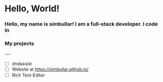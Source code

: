 <h1>Hello, World!</h1>
<h3>Hello, my name is simbullar! I am a full-stack developer. I code in </h3>

<h3>My projects</h3>
---

- [ ] dndassist
- [ ] Website at https://simbullar.github.io/
- [ ] Rich Text-Editor
